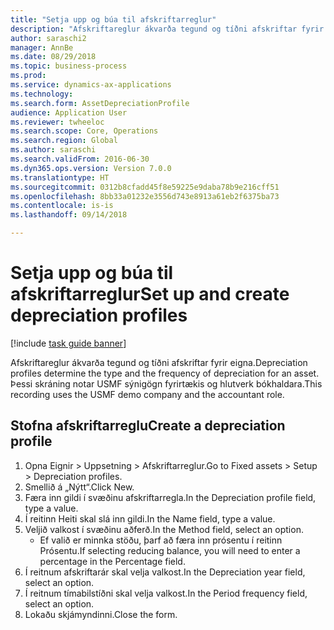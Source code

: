 ```yaml
--- 
title: "Setja upp og búa til afskriftarreglur"
description: "Afskriftareglur ákvarða tegund og tíðni afskriftar fyrir eigna."
author: saraschi2
manager: AnnBe
ms.date: 08/29/2018
ms.topic: business-process
ms.prod: 
ms.service: dynamics-ax-applications
ms.technology: 
ms.search.form: AssetDepreciationProfile
audience: Application User
ms.reviewer: twheeloc
ms.search.scope: Core, Operations
ms.search.region: Global
ms.author: saraschi
ms.search.validFrom: 2016-06-30
ms.dyn365.ops.version: Version 7.0.0
ms.translationtype: HT
ms.sourcegitcommit: 0312b8cfadd45f8e59225e9daba78b9e216cff51
ms.openlocfilehash: 8bb33a01232e3556d743e8913a61eb2f6375ba73
ms.contentlocale: is-is
ms.lasthandoff: 09/14/2018

---
```

# <a name="set-up-and-create-depreciation-profiles"></a><span data-ttu-id="aa4f4-103">Setja upp og búa til afskriftarreglur</span><span class="sxs-lookup"><span data-stu-id="aa4f4-103">Set up and create depreciation profiles</span></span>

[!include [task guide banner](../../includes/task-guide-banner.md)]

<span data-ttu-id="aa4f4-104">Afskriftareglur ákvarða tegund og tíðni afskriftar fyrir eigna.</span><span class="sxs-lookup"><span data-stu-id="aa4f4-104">Depreciation profiles determine the type and the frequency of depreciation for an asset.</span></span>   <span data-ttu-id="aa4f4-105">Þessi skráning notar USMF sýnigögn fyrirtækis og hlutverk bókhaldara.</span><span class="sxs-lookup"><span data-stu-id="aa4f4-105">This recording uses the USMF demo company and the accountant role.</span></span>


## <a name="create-a-depreciation-profile"></a><span data-ttu-id="aa4f4-106">Stofna afskriftarreglu</span><span class="sxs-lookup"><span data-stu-id="aa4f4-106">Create a depreciation profile</span></span>
1. <span data-ttu-id="aa4f4-107">Opna Eignir > Uppsetning > Afskriftarreglur.</span><span class="sxs-lookup"><span data-stu-id="aa4f4-107">Go to Fixed assets > Setup > Depreciation profiles.</span></span>
2. <span data-ttu-id="aa4f4-108">Smellið á „Nýtt“.</span><span class="sxs-lookup"><span data-stu-id="aa4f4-108">Click New.</span></span>
3. <span data-ttu-id="aa4f4-109">Færa inn gildi í svæðinu afskriftarregla.</span><span class="sxs-lookup"><span data-stu-id="aa4f4-109">In the Depreciation profile field, type a value.</span></span>
4. <span data-ttu-id="aa4f4-110">Í reitinn Heiti skal slá inn gildi.</span><span class="sxs-lookup"><span data-stu-id="aa4f4-110">In the Name field, type a value.</span></span>
5. <span data-ttu-id="aa4f4-111">Veljið valkost í svæðinu aðferð.</span><span class="sxs-lookup"><span data-stu-id="aa4f4-111">In the Method field, select an option.</span></span>
    * <span data-ttu-id="aa4f4-112">Ef valið er minnka stöðu, þarf að færa inn prósentu í reitinn Prósentu.</span><span class="sxs-lookup"><span data-stu-id="aa4f4-112">If selecting reducing balance, you will need to enter a percentage in the Percentage field.</span></span>  
6. <span data-ttu-id="aa4f4-113">Í reitnum afskriftarár skal velja valkost.</span><span class="sxs-lookup"><span data-stu-id="aa4f4-113">In the Depreciation year field, select an option.</span></span>
7. <span data-ttu-id="aa4f4-114">Í reitnum tímabilstíðni skal velja valkost.</span><span class="sxs-lookup"><span data-stu-id="aa4f4-114">In the Period frequency field, select an option.</span></span>
8. <span data-ttu-id="aa4f4-115">Lokaðu skjámyndinni.</span><span class="sxs-lookup"><span data-stu-id="aa4f4-115">Close the form.</span></span>


